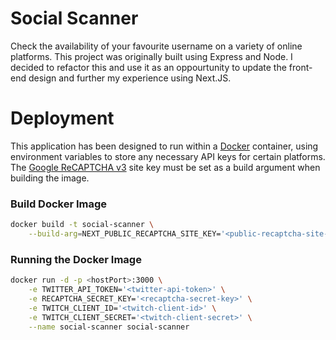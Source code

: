 # **Social Scanner**

Check the availability of your favourite username on a variety of online platforms. This project was originally built using Express and Node. I decided to refactor this and use it as an oppourtunity to update the front-end design and further my experience using Next.JS.

# **Deployment**

This application has been designed to run within a [Docker](https://www.docker.com/) container, using environment variables to store any necessary API keys for certain platforms. The [Google ReCAPTCHA v3](https://developers.google.com/recaptcha/docs/v3) site key must be set as a build argument when building the image.

### Build Docker Image

```bash
docker build -t social-scanner \
    --build-arg=NEXT_PUBLIC_RECAPTCHA_SITE_KEY='<public-recaptcha-site-key>' .
```

### Running the Docker Image

```bash
docker run -d -p <hostPort>:3000 \
    -e TWITTER_API_TOKEN='<twitter-api-token>' \
    -e RECAPTCHA_SECRET_KEY='<recaptcha-secret-key>' \
    -e TWITCH_CLIENT_ID='<twitch-client-id>' \
    -e TWITCH_CLIENT_SECRET='<twitch-client-secret>' \
    --name social-scanner social-scanner
```
